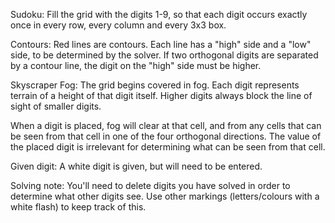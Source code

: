 Sudoku: Fill the grid with the digits 1-9, so that each digit occurs exactly once in every row, every column and every 3x3 box.

Contours: Red lines are contours. Each line has a "high" side and a "low" side, to be determined by the solver. If two orthogonal digits are separated by a contour line, the digit on the "high" side must be higher.

Skyscraper Fog: The grid begins covered in fog. Each digit represents terrain of a height of that digit itself. Higher digits always block the line of sight of smaller digits.

When a digit is placed, fog will clear at that cell, and from any cells that can be seen from that cell in one of the four orthogonal directions. The value of the placed digit is irrelevant for determining what can be seen from that cell.

Given digit: A white digit is given, but will need to be entered.

Solving note: You'll need to delete digits you have solved in order to determine what other digits see. Use other markings (letters/colours with a white flash) to keep track of this.